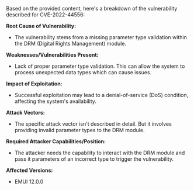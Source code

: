 Based on the provided content, here's a breakdown of the vulnerability described for CVE-2022-44556:

**Root Cause of Vulnerability:**
- The vulnerability stems from a missing parameter type validation within the DRM (Digital Rights Management) module.

**Weaknesses/Vulnerabilities Present:**
- Lack of proper parameter type validation. This can allow the system to process unexpected data types which can cause issues.

**Impact of Exploitation:**
- Successful exploitation may lead to a denial-of-service (DoS) condition, affecting the system's availability.

**Attack Vectors:**
- The specific attack vector isn't described in detail. But it involves providing invalid parameter types to the DRM module.

**Required Attacker Capabilities/Position:**
- The attacker needs the capability to interact with the DRM module and pass it parameters of an incorrect type to trigger the vulnerability.

**Affected Versions:**
- EMUI 12.0.0
